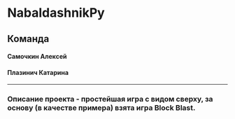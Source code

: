 # NabaldashnikPy

## Команда

#### Самочкин Алексей

#### Плазинич Катарина

---

### Описание проекта - простейшая игра с видом сверху, за основу (в качестве примера) взята игра Block Blast.
